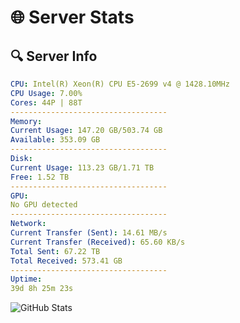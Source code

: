 # 🌐 Server Stats
## 🔍 Server Info
```yaml
CPU: Intel(R) Xeon(R) CPU E5-2699 v4 @ 1428.10MHz
CPU Usage: 7.00%
Cores: 44P | 88T
-----------------------------------
Memory:
Current Usage: 147.20 GB/503.74 GB
Available: 353.09 GB
-----------------------------------
Disk:
Current Usage: 113.23 GB/1.71 TB
Free: 1.52 TB
-----------------------------------
GPU:
No GPU detected
-----------------------------------
Network:
Current Transfer (Sent): 14.61 MB/s
Current Transfer (Received): 65.60 KB/s
Total Sent: 67.22 TB
Total Received: 573.41 GB
-----------------------------------
Uptime:
39d 8h 25m 23s
```
![GitHub Stats](https://img.shields.io/badge/Updated-2025-04-16_05:48:12-blue)